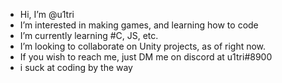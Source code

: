 -  Hi, I’m @u1tri
-  I’m interested in making games, and learning how to code
-  I’m currently learning #C, JS, etc.
-  I’m looking to collaborate on Unity projects, as of right now.
-  If you wish to reach me, just DM me on discord at u1tri#8900
-  i suck at coding by the way

<!---
u1tri/u1tri is a ✨ special ✨ repository because its `README.md` (this file) appears on your GitHub profile.
You can click the Preview link to take a look at your changes.
--->
